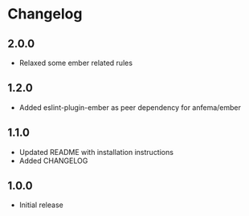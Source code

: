 # Changelog

## 2.0.0

- Relaxed some ember related rules

## 1.2.0

- Added eslint-plugin-ember as peer dependency for anfema/ember

## 1.1.0

- Updated README with installation instructions
- Added CHANGELOG

## 1.0.0

- Initial release
